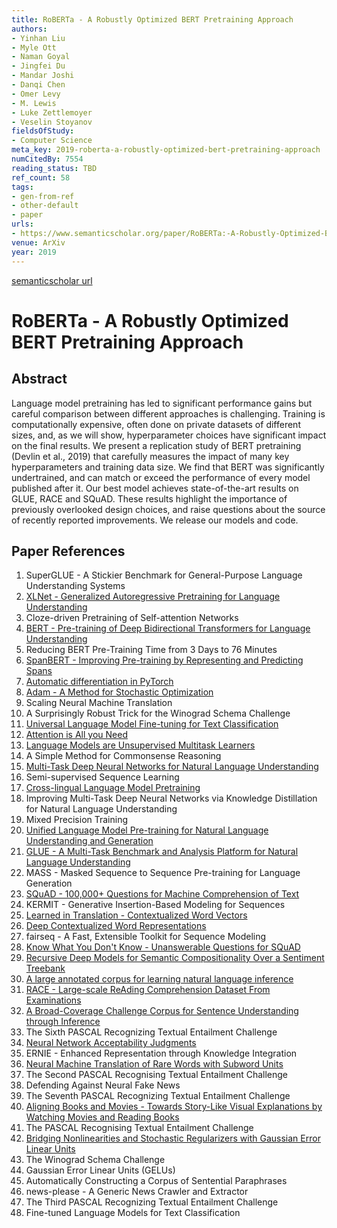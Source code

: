 ```yaml
---
title: RoBERTa - A Robustly Optimized BERT Pretraining Approach
authors:
- Yinhan Liu
- Myle Ott
- Naman Goyal
- Jingfei Du
- Mandar Joshi
- Danqi Chen
- Omer Levy
- M. Lewis
- Luke Zettlemoyer
- Veselin Stoyanov
fieldsOfStudy:
- Computer Science
meta_key: 2019-roberta-a-robustly-optimized-bert-pretraining-approach
numCitedBy: 7554
reading_status: TBD
ref_count: 58
tags:
- gen-from-ref
- other-default
- paper
urls:
- https://www.semanticscholar.org/paper/RoBERTa:-A-Robustly-Optimized-BERT-Pretraining-Liu-Ott/077f8329a7b6fa3b7c877a57b81eb6c18b5f87de?sort=total-citations
venue: ArXiv
year: 2019
---
```


[semanticscholar url](https://www.semanticscholar.org/paper/RoBERTa:-A-Robustly-Optimized-BERT-Pretraining-Liu-Ott/077f8329a7b6fa3b7c877a57b81eb6c18b5f87de?sort=total-citations)

# RoBERTa - A Robustly Optimized BERT Pretraining Approach

## Abstract

Language model pretraining has led to significant performance gains but careful comparison between different approaches is challenging. Training is computationally expensive, often done on private datasets of different sizes, and, as we will show, hyperparameter choices have significant impact on the final results. We present a replication study of BERT pretraining (Devlin et al., 2019) that carefully measures the impact of many key hyperparameters and training data size. We find that BERT was significantly undertrained, and can match or exceed the performance of every model published after it. Our best model achieves state-of-the-art results on GLUE, RACE and SQuAD. These results highlight the importance of previously overlooked design choices, and raise questions about the source of recently reported improvements. We release our models and code.

## Paper References

1. SuperGLUE - A Stickier Benchmark for General-Purpose Language Understanding Systems
2. [XLNet - Generalized Autoregressive Pretraining for Language Understanding](2019-xlnet-generalized-autoregressive-pretraining-for-language-understanding)
3. Cloze-driven Pretraining of Self-attention Networks
4. [BERT - Pre-training of Deep Bidirectional Transformers for Language Understanding](2019-bert.md)
5. Reducing BERT Pre-Training Time from 3 Days to 76 Minutes
6. [SpanBERT - Improving Pre-training by Representing and Predicting Spans](2020-spanbert-improving-pre-training-by-representing-and-predicting-spans)
7. [Automatic differentiation in PyTorch](2017-automatic-differentiation-in-pytorch)
8. [Adam - A Method for Stochastic Optimization](2015-adam-a-method-for-stochastic-optimization)
9. Scaling Neural Machine Translation
10. A Surprisingly Robust Trick for the Winograd Schema Challenge
11. [Universal Language Model Fine-tuning for Text Classification](2018-universal-language-model-fine-tuning-for-text-classification)
12. [Attention is All you Need](2017-transformer.md)
13. [Language Models are Unsupervised Multitask Learners](2019-language-models-are-unsupervised-multitask-learners)
14. A Simple Method for Commonsense Reasoning
15. [Multi-Task Deep Neural Networks for Natural Language Understanding](2019-multi-task-deep-neural-networks-for-natural-language-understanding)
16. Semi-supervised Sequence Learning
17. [Cross-lingual Language Model Pretraining](2019-cross-lingual-language-model-pretraining)
18. Improving Multi-Task Deep Neural Networks via Knowledge Distillation for Natural Language Understanding
19. Mixed Precision Training
20. [Unified Language Model Pre-training for Natural Language Understanding and Generation](2019-unified-language-model-pre-training-for-natural-language-understanding-and-generation)
21. [GLUE - A Multi-Task Benchmark and Analysis Platform for Natural Language Understanding](2018-glue-a-multi-task-benchmark-and-analysis-platform-for-natural-language-understanding)
22. MASS - Masked Sequence to Sequence Pre-training for Language Generation
23. [SQuAD - 100,000+ Questions for Machine Comprehension of Text](2016-squad-100-000-questions-for-machine-comprehension-of-text)
24. KERMIT - Generative Insertion-Based Modeling for Sequences
25. [Learned in Translation - Contextualized Word Vectors](2017-learned-in-translation-contextualized-word-vectors)
26. [Deep Contextualized Word Representations](2018-deep-contextualized-word-representations)
27. fairseq - A Fast, Extensible Toolkit for Sequence Modeling
28. [Know What You Don't Know - Unanswerable Questions for SQuAD](2018-know-what-you-don-t-know-unanswerable-questions-for-squad)
29. [Recursive Deep Models for Semantic Compositionality Over a Sentiment Treebank](2013-recursive-deep-models-for-semantic-compositionality-over-a-sentiment-treebank)
30. [A large annotated corpus for learning natural language inference](2015-a-large-annotated-corpus-for-learning-natural-language-inference)
31. [RACE - Large-scale ReAding Comprehension Dataset From Examinations](2017-race-large-scale-reading-comprehension-dataset-from-examinations)
32. [A Broad-Coverage Challenge Corpus for Sentence Understanding through Inference](2018-a-broad-coverage-challenge-corpus-for-sentence-understanding-through-inference)
33. The Sixth PASCAL Recognizing Textual Entailment Challenge
34. [Neural Network Acceptability Judgments](2019-neural-network-acceptability-judgments)
35. ERNIE - Enhanced Representation through Knowledge Integration
36. [Neural Machine Translation of Rare Words with Subword Units](2016-neural-machine-translation-of-rare-words-with-subword-units)
37. The Second PASCAL Recognising Textual Entailment Challenge
38. Defending Against Neural Fake News
39. The Seventh PASCAL Recognizing Textual Entailment Challenge
40. [Aligning Books and Movies - Towards Story-Like Visual Explanations by Watching Movies and Reading Books](2015-aligning-books-and-movies-towards-story-like-visual-explanations-by-watching-movies-and-reading-books)
41. The PASCAL Recognising Textual Entailment Challenge
42. [Bridging Nonlinearities and Stochastic Regularizers with Gaussian Error Linear Units](2016-bridging-nonlinearities-and-stochastic-regularizers-with-gaussian-error-linear-units)
43. The Winograd Schema Challenge
44. Gaussian Error Linear Units (GELUs)
45. Automatically Constructing a Corpus of Sentential Paraphrases
46. news-please - A Generic News Crawler and Extractor
47. The Third PASCAL Recognizing Textual Entailment Challenge
48. Fine-tuned Language Models for Text Classification
